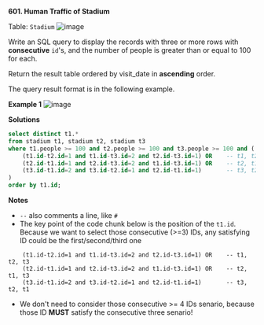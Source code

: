 **601. Human Traffic of Stadium**

Table: `Stadium`
![image](https://user-images.githubusercontent.com/51500878/131236954-c0d47619-4011-44c7-8d14-48b87e9af1e6.png)

Write an SQL query to display the records with three or more rows with **consecutive** `id`'s, and the number of people is greater than or equal to 100 for each.

Return the result table ordered by visit_date in **ascending** order.

The query result format is in the following example.

**Example 1**
![image](https://user-images.githubusercontent.com/51500878/131236972-665de2dc-28c9-4ef8-b6ad-83ebaf40d258.png)

**Solutions**

```sql
select distinct t1.*
from stadium t1, stadium t2, stadium t3
where t1.people >= 100 and t2.people >= 100 and t3.people >= 100 and (
    (t1.id-t2.id=1 and t1.id-t3.id=2 and t2.id-t3.id=1) OR    -- t1, t2, t3
    (t2.id-t1.id=1 and t2.id-t3.id=2 and t1.id-t3.id=1) OR    -- t2, t1, t3
    (t3.id-t1.id=2 and t3.id-t2.id=1 and t2.id-t1.id=1)       -- t3, t2, t1
)
order by t1.id;
```

**Notes**

- `--` also comments a line, like `#`
- The key point of the code chunk below is the position of the `t1.id`. Because we want to select those consecutive (>=3) IDs, any satisfying ID could be the first/second/third one
```
    (t1.id-t2.id=1 and t1.id-t3.id=2 and t2.id-t3.id=1) OR    -- t1, t2, t3
    (t2.id-t1.id=1 and t2.id-t3.id=2 and t1.id-t3.id=1) OR    -- t2, t1, t3
    (t3.id-t1.id=2 and t3.id-t2.id=1 and t2.id-t1.id=1)       -- t3, t2, t1
```
- We don't need to consider those consecutive >= 4 IDs senario, because those ID **MUST** satisfy the consecutive three senario!

